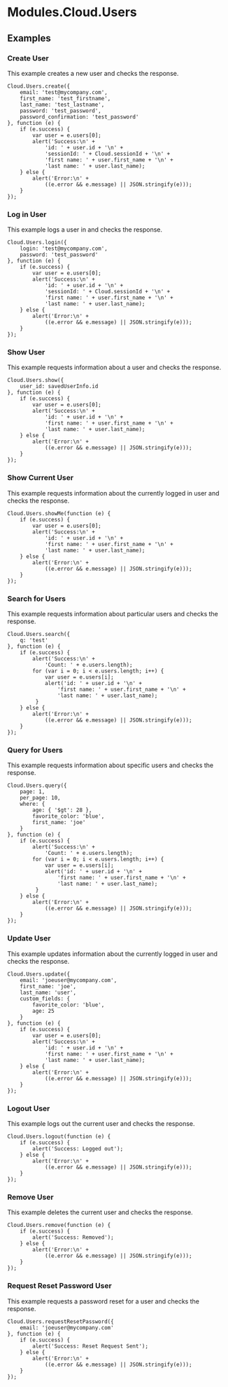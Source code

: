 # Modules.Cloud.Users

<ProxySummary/>

## Examples

### Create User

This example creates a new user and checks the response.

    Cloud.Users.create({
        email: 'test@mycompany.com',
        first_name: 'test_firstname',
        last_name: 'test_lastname',
        password: 'test_password',
        password_confirmation: 'test_password'
    }, function (e) {
        if (e.success) {
            var user = e.users[0];
            alert('Success:\n' +
                'id: ' + user.id + '\n' +
                'sessionId: ' + Cloud.sessionId + '\n' +
                'first name: ' + user.first_name + '\n' +
                'last name: ' + user.last_name);
        } else {
            alert('Error:\n' +
                ((e.error && e.message) || JSON.stringify(e)));
        }
    });

### Log in User

This example logs a user in and checks the response.

    Cloud.Users.login({
        login: 'test@mycompany.com',
        password: 'test_password'
    }, function (e) {
        if (e.success) {
            var user = e.users[0];
            alert('Success:\n' +
                'id: ' + user.id + '\n' +
                'sessionId: ' + Cloud.sessionId + '\n' +
                'first name: ' + user.first_name + '\n' +
                'last name: ' + user.last_name);
        } else {
            alert('Error:\n' +
                ((e.error && e.message) || JSON.stringify(e)));
        }
    });

### Show User

This example requests information about a user and checks the response.

    Cloud.Users.show({
        user_id: savedUserInfo.id
    }, function (e) {
        if (e.success) {
            var user = e.users[0];
            alert('Success:\n' +
                'id: ' + user.id + '\n' +
                'first name: ' + user.first_name + '\n' +
                'last name: ' + user.last_name);
        } else {
            alert('Error:\n' +
                ((e.error && e.message) || JSON.stringify(e)));
        }
    });

### Show Current User

This example requests information about the currently logged in user and checks the response.

    Cloud.Users.showMe(function (e) {
        if (e.success) {
            var user = e.users[0];
            alert('Success:\n' +
                'id: ' + user.id + '\n' +
                'first name: ' + user.first_name + '\n' +
                'last name: ' + user.last_name);
        } else {
            alert('Error:\n' +
                ((e.error && e.message) || JSON.stringify(e)));
        }
    });

### Search for Users

This example requests information about particular users and checks the response.

    Cloud.Users.search({
        q: 'test'
    }, function (e) {
        if (e.success) {
            alert('Success:\n' +
                'Count: ' + e.users.length);
            for (var i = 0; i < e.users.length; i++) {
                var user = e.users[i];
                alert('id: ' + user.id + '\n' +
                    'first name: ' + user.first_name + '\n' +
                    'last name: ' + user.last_name);
             }
        } else {
            alert('Error:\n' +
                ((e.error && e.message) || JSON.stringify(e)));
        }
    });

### Query for Users

This example requests information about specific users and checks the response.

    Cloud.Users.query({
        page: 1,
        per_page: 10,
        where: {
            age: { '$gt': 28 },
            favorite_color: 'blue',
            first_name: 'joe'
        }
    }, function (e) {
        if (e.success) {
            alert('Success:\n' +
                'Count: ' + e.users.length);
            for (var i = 0; i < e.users.length; i++) {
                var user = e.users[i];
                alert('id: ' + user.id + '\n' +
                    'first name: ' + user.first_name + '\n' +
                    'last name: ' + user.last_name);
             }
        } else {
            alert('Error:\n' +
                ((e.error && e.message) || JSON.stringify(e)));
        }
    });

### Update User

This example updates information about the currently logged in user and checks the response.

    Cloud.Users.update({
        email: 'joeuser@mycompany.com',
        first_name: 'joe',
        last_name: 'user',
        custom_fields: {
            favorite_color: 'blue',
            age: 25
        }
    }, function (e) {
        if (e.success) {
            var user = e.users[0];
            alert('Success:\n' +
                'id: ' + user.id + '\n' +
                'first name: ' + user.first_name + '\n' +
                'last name: ' + user.last_name);
        } else {
            alert('Error:\n' +
                ((e.error && e.message) || JSON.stringify(e)));
        }
    });

### Logout User

This example logs out the current user and checks the response.

    Cloud.Users.logout(function (e) {
        if (e.success) {
            alert('Success: Logged out');
        } else {
            alert('Error:\n' +
                ((e.error && e.message) || JSON.stringify(e)));
        }
    });

### Remove User

This example deletes the current user and checks the response.

    Cloud.Users.remove(function (e) {
        if (e.success) {
            alert('Success: Removed');
        } else {
            alert('Error:\n' +
                ((e.error && e.message) || JSON.stringify(e)));
        }
    });

### Request Reset Password User

This example requests a password reset for a user and checks the response.

    Cloud.Users.requestResetPassword({
        email: 'joeuser@mycompany.com'
    }, function (e) {
        if (e.success) {
            alert('Success: Reset Request Sent');
        } else {
            alert('Error:\n' +
                ((e.error && e.message) || JSON.stringify(e)));
        }
    });

<ApiDocs/>
